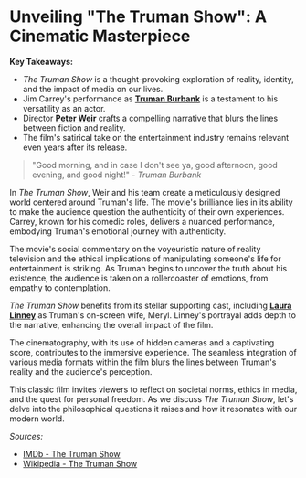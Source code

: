 # Unveiling "The Truman Show": A Cinematic Masterpiece

**Key Takeaways:**
- *The Truman Show* is a thought-provoking exploration of reality, identity, and the impact of media on our lives.
- Jim Carrey's performance as **[Truman Burbank](https://en.wikipedia.org/wiki/Truman_Burbank)** is a testament to his versatility as an actor.
- Director **[Peter Weir](https://en.wikipedia.org/wiki/Peter_Weir)** crafts a compelling narrative that blurs the lines between fiction and reality.
- The film's satirical take on the entertainment industry remains relevant even years after its release.

> "Good morning, and in case I don't see ya, good afternoon, good evening, and good night!" - *Truman Burbank*

In *The Truman Show*, Weir and his team create a meticulously designed world centered around Truman's life. The movie's brilliance lies in its ability to make the audience question the authenticity of their own experiences. Carrey, known for his comedic roles, delivers a nuanced performance, embodying Truman's emotional journey with authenticity.

The movie's social commentary on the voyeuristic nature of reality television and the ethical implications of manipulating someone's life for entertainment is striking. As Truman begins to uncover the truth about his existence, the audience is taken on a rollercoaster of emotions, from empathy to contemplation.

*The Truman Show* benefits from its stellar supporting cast, including **[Laura Linney](https://en.wikipedia.org/wiki/Laura_Linney)** as Truman's on-screen wife, Meryl. Linney's portrayal adds depth to the narrative, enhancing the overall impact of the film.

The cinematography, with its use of hidden cameras and a captivating score, contributes to the immersive experience. The seamless integration of various media formats within the film blurs the lines between Truman's reality and the audience's perception.

This classic film invites viewers to reflect on societal norms, ethics in media, and the quest for personal freedom. As we discuss *The Truman Show*, let's delve into the philosophical questions it raises and how it resonates with our modern world.

*Sources:*
- [IMDb - The Truman Show](https://www.imdb.com/title/tt0120382/)
- [Wikipedia - The Truman Show](https://en.wikipedia.org/wiki/The_Truman_Show)